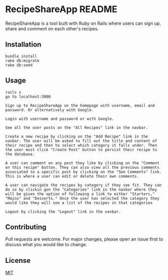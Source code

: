 # RecipeShareApp README

RecipeShareApp is a tool built with Ruby on Rails where users can sign up, share and comment on each other's recipes.

## Installation
```
bundle install
rake db:migrate
rake db:seed
```
## Usage
```
rails s
go to localhost:3000

Sign up to RecipeShareApp on the homepage with username, email and password. Or alternatively with Google.

Login with username and password or with Google.

See all the user posts on the "All Recipes" link in the navbar.

Create a new recipe by clicking on the "Add Recipe" link in the navbar. The user will be asked to fill out the title and content of their recipe and then to select which category it falls under. Then the user must click "Create Post" button to persist their recipe to the database.

A user can comment on any post they like by clicking on the "Comment on this recipe" button. They can also view all the previous comments associated to a specific post by clicking on the "See Comments" link. This is where a user can edit or delete their own comments.

A user can navigate the recipes by category if they see fit. They can do so by clickin gon the "Categories" link in the navbar where they will be given the option of following a link to either "Starters," "Mains" and "Desserts." Once the user has selected the category they would like they will see a list of the recipes in that categories

Logout by clicking the "Logout" link in the navbar.

```
## Contributing
Pull requests are welcome. For major changes, please open an issue first to discuss what you would like to change.
## License
[MIT](https://choosealicense.com/licenses/mit/)